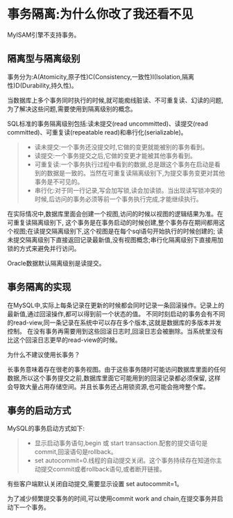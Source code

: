# 事务隔离:为什么你改了我还看不见
MyISAM引擎不支持事务。

## 隔离型与隔离级别

事务分为:A(Atomicity,原子性)C(Consistency,一致性)I(Isolation,隔离性)D(Durability,持久性)。

当数据库上多个事务同时执行的时候,就可能痴线脏读、不可重复读、幻读的问题,为了解决这些问题,需要使用到隔离级别的概念。

SQL标准的事务隔离级别包括:读未提交(read uncommitted)、读提交(read committed)、可重复读(repeatable read)和串行化(serializable)。
>* 读未提交:一个事务还没提交时,它做的变更就能被别的事务看到。
>* 读提交:一个事务提交之后,它做的变更才能被其他事务看到。
>* 可重复读:一个事务执行过程中看到的数据,总是跟这个事务在启动是看到的数据是一致的。当然在可重复读隔离级别下,为提交事务变更对其他事务是不可见的。
>* 串行化:对于同一行记录,写会加写锁,读会加读锁。当出现读写锁冲突的时候,后访问的事务必须等前一个事务执行完成,才能继续执行。

在实际情况中,数据库里面会创建一个视图,访问的时候以视图的逻辑结果为准。在可重复读隔离级别下,
这个事务是在事务启动的时候创建,整个事务存在期间都用这个视图;在读提交隔离级别下,这个视图是在每个sql语句开始执行的时候创建的;
读未提交隔离级别下直接返回记录最新值,没有视图概念;串行化隔离级别下直接用加锁的方式来避免并行访问。

Oracle数据默认隔离级别是读提交。

## 事务隔离的实现
在MySQL中,实际上每条记录在更新的时候都会同时记录一条回滚操作。记录上的最新值,通过回滚操作,都可以得到前一个状态的值。
不同时刻启动的事务会有不同的read-view,同一条记录在系统中可以存在多个版本,这就是数据库的多版本并发控制。
在没有事务再需要用到这些回滚日志时,回滚日志会被删除。当系统里没有比这个回滚日志更早的read-view的时候。

为什么不建议使用长事务？

长事务意味着存在很老的事务视图。由于这些事务随时可能访问数据库里面的任何数据,所以这个事务提交之前,数据库里面它可能用到的回滚记录都必须保留,
这样会导致大量占用存储空间。并且长事务还占用锁资源,也可能会拖垮整个库。

## 事务的启动方式
MySQL的事务启动方式如下:
>* 显示启动事务语句,begin 或 start transaction.配套的提交语句是commit,回滚语句是rollback。
>* set autocommit=0.线程的自动提交关闭。这个事务持续存在知道你主动提交commit或者rollback语句,或者断开链接。

有些客户端默认关闭自动提交,需要显示设置 set autocommit=1。

为了减少频繁提交事务的时间,可以使用commit work and chain,在提交事务并启动下一个事务。